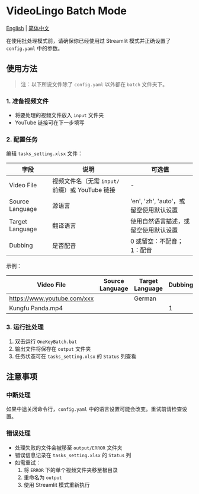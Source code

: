 # VideoLingo Batch Mode

[English](./README.md) | [简体中文](./README.zh.md)

在使用批处理模式前，请确保你已经使用过 Streamlit 模式并正确设置了 `config.yaml` 中的参数。

## 使用方法

> 注：以下所说文件除了 `config.yaml` 以外都在 `batch` 文件夹下。

### 1. 准备视频文件

- 将要处理的视频文件放入 `input` 文件夹
- YouTube 链接可在下一步填写

### 2. 配置任务

编辑 `tasks_setting.xlsx` 文件：

| 字段 | 说明 | 可选值 |
|------|------|--------|
| Video File | 视频文件名（无需 `input/` 前缀）或 YouTube 链接 | - |
| Source Language | 源语言 | 'en', 'zh', 'auto'，或留空使用默认设置 |
| Target Language | 翻译语言 | 使用自然语言描述，或留空使用默认设置 |
| Dubbing | 是否配音 | 0 或留空：不配音；1：配音 |

示例：

| Video File | Source Language | Target Language | Dubbing |
|------------|-----------------|-----------------|---------|
| https://www.youtube.com/xxx | | German | |
| Kungfu Panda.mp4 | |  | 1 |

### 3. 运行批处理

1. 双击运行 `OneKeyBatch.bat`
2. 输出文件将保存在 `output` 文件夹
3. 任务状态可在 `tasks_setting.xlsx` 的 `Status` 列查看

## 注意事项

### 中断处理

如果中途关闭命令行，`config.yaml` 中的语言设置可能会改变。重试前请检查设置。

### 错误处理

- 处理失败的文件会被移至 `output/ERROR` 文件夹
- 错误信息记录在 `tasks_setting.xlsx` 的 `Status` 列
- 如需重试：
  1. 将 `ERROR` 下的单个视频文件夹移至根目录
  2. 重命名为 `output`
  3. 使用 Streamlit 模式重新执行

